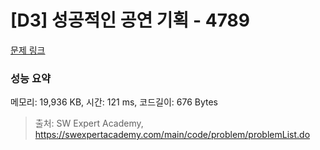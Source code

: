 # [D3] 성공적인 공연 기획 - 4789 

[문제 링크](https://swexpertacademy.com/main/code/problem/problemDetail.do?contestProbId=AWS2dSgKA8MDFAVT) 

### 성능 요약

메모리: 19,936 KB, 시간: 121 ms, 코드길이: 676 Bytes



> 출처: SW Expert Academy, https://swexpertacademy.com/main/code/problem/problemList.do